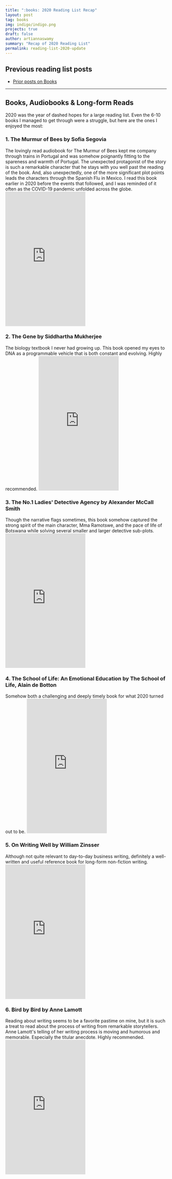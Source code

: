 ```yaml
---
title: ":books: 2020 Reading List Recap"
layout: post
tag: books
img: indigo/indigo.png
projects: true
draft: false
author: artiannaswamy
summary: "Recap of 2020 Reading List"
permalink: reading-list-2020-update
---
```


<h2 class="title">Previous reading list posts</h2>

- <a href="//artiannaswamy.com/tags/#books" target="_blank">Prior posts on Books</a>

---

<h2 class="title">Books, Audiobooks & Long-form Reads</h2>

2020 was the year of dashed hopes for a large reading list. Even the 6-10 books I managed to get through were a struggle, but here are the ones I enjoyed the most:

<h3>1. The Murmur of Bees by Sofia Segovia</h3>
The lovingly read audiobook for The Murmur of Bees kept me company through trains in Portugal and was somehow poignantly fitting to the spareness and warmth of Portugal. The unexpected protagonist of the story is such a remarkable character that he stays with you well past the reading of the book. And, also unexpectedly, one of the more significant plot points leads the characters through the Spanish Flu in Mexico. I read this book earlier in 2020 before the events that followed, and I was reminded of it often as the COVID-19 pandemic unfolded across the globe.
<iframe type="text/html" width="250" height="418" frameborder="0" allowfullscreen style="max-width:100%" src="https://read.amazon.com/kp/card?asin=B07GNCQXXB&preview=newtab&linkCode=kpe&ref_=cm_sw_r_kb_dp_3JPSQZHXD2YF5QHMX7JT&hideBuy=true&hideShare=true" ></iframe>

<h3>2. The Gene by Siddhartha Mukherjee</h3>
The biology textbook I never had growing up. This book opened my eyes to DNA as a programmable vehicle that is both constant and evolving. Highly recommended.
<iframe type="text/html" width="250" height="418" frameborder="0" allowfullscreen style="max-width:100%" src="https://read.amazon.com/kp/card?asin=B017I25DCC&preview=newtab&linkCode=kpe&ref_=cm_sw_r_kb_dp_CB1GED2G684F69GRDP1F&hideBuy=true&hideShare=true" ></iframe>

<h3>3. The No.1 Ladies' Detective Agency by Alexander McCall Smith</h3>
Though the narrative flags sometimes, this book somehow captured the strong spirit of the main character, Mma Ramotswe, and the pace of life of Botswana while solving several smaller and larger detective sub-plots.
<iframe type="text/html" width="250" height="418" frameborder="0" allowfullscreen style="max-width:100%" src="https://read.amazon.com/kp/card?asin=B000FBJF6Y&preview=newtab&linkCode=kpe&ref_=cm_sw_r_kb_dp_3HSRG8ESWDQPBK3244YC&hideBuy=true&hideShare=true" ></iframe>

<h3>4. The School of Life: An Emotional Education by The School of Life, Alain de Botton</h3>
Somehow both a challenging and deeply timely book for what 2020 turned out to be.
<iframe type="text/html" width="250" height="418" frameborder="0" allowfullscreen style="max-width:100%" src="https://read.amazon.com/kp/card?asin=B07X7GT4GZ&preview=newtab&linkCode=kpe&ref_=cm_sw_r_kb_dp_709KNW6XCA1A7YQD3EVY&hideBuy=true&hideShare=true" ></iframe>

<h3>5. On Writing Well by William Zinsser</h3>
Although not quite relevant to day-to-day business writing, definitely a well-written and useful reference book for long-form non-fiction writing.
<iframe type="text/html" width="250" height="418" frameborder="0" allowfullscreen style="max-width:100%" src="https://read.amazon.com/kp/card?asin=B0090RVGW0&preview=newtab&linkCode=kpe&ref_=cm_sw_r_kb_dp_T35F0TC0N3FGZ16T50XS&hideBuy=true&hideShare=true" ></iframe>

<h3>6. Bird by Bird by Anne Lamott</h3>
Reading about writing seems to be a favorite pastime on mine, but it is such a treat to read about the process of writing from remarkable storytellers. Anne Lamott's telling of her writing process is moving and humorous and memorable. Especially the titular anecdote. Highly recommended.
<iframe type="text/html" width="250" height="418" frameborder="0" allowfullscreen style="max-width:100%" src="https://read.amazon.com/kp/card?asin=B000SEGI8Q&preview=newtab&linkCode=kpe&ref_=cm_sw_r_kb_dp_4TVJKFY8WG3W1AG3YN0F&hideBuy=true&hideShare=true" ></iframe>

